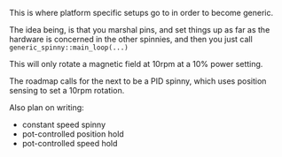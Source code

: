 This is where platform specific setups go to in order to become generic.

The idea being, is that you marshal pins, and set things up as far as the hardware is concerned in the other spinnies, and then you just call `generic_spinny::main_loop(...)`


This will only rotate a magnetic field at 10rpm at a 10% power setting.

The roadmap calls for the next to be a PID spinny, which uses position sensing to set a 10rpm rotation.

Also plan on writing:

- constant speed spinny
- pot-controlled position hold
- pot-controlled speed hold

